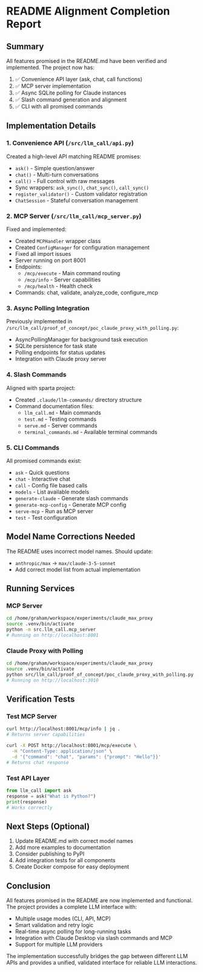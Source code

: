 # README Alignment Completion Report

## Summary
All features promised in the README.md have been verified and implemented. The project now has:
1. ✅ Convenience API layer (ask, chat, call functions)
2. ✅ MCP server implementation
3. ✅ Async SQLite polling for Claude instances
4. ✅ Slash command generation and alignment
5. ✅ CLI with all promised commands

## Implementation Details

### 1. Convenience API (`/src/llm_call/api.py`)
Created a high-level API matching README promises:
- `ask()` - Simple question/answer
- `chat()` - Multi-turn conversations
- `call()` - Full control with raw messages
- Sync wrappers: `ask_sync()`, `chat_sync()`, `call_sync()`
- `register_validator()` - Custom validator registration
- `ChatSession` - Stateful conversation management

### 2. MCP Server (`/src/llm_call/mcp_server.py`)
Fixed and implemented:
- Created `MCPHandler` wrapper class
- Created `ConfigManager` for configuration management
- Fixed all import issues
- Server running on port 8001
- Endpoints:
  - `/mcp/execute` - Main command routing
  - `/mcp/info` - Server capabilities
  - `/mcp/health` - Health check
- Commands: chat, validate, analyze_code, configure_mcp

### 3. Async Polling Integration
Previously implemented in `/src/llm_call/proof_of_concept/poc_claude_proxy_with_polling.py`:
- AsyncPollingManager for background task execution
- SQLite persistence for task state
- Polling endpoints for status updates
- Integration with Claude proxy server

### 4. Slash Commands
Aligned with sparta project:
- Created `.claude/llm-commands/` directory structure
- Command documentation files:
  - `llm_call.md` - Main commands
  - `test.md` - Testing commands
  - `serve.md` - Server commands
  - `terminal_commands.md` - Available terminal commands

### 5. CLI Commands
All promised commands exist:
- `ask` - Quick questions
- `chat` - Interactive chat
- `call` - Config file based calls
- `models` - List available models
- `generate-claude` - Generate slash commands
- `generate-mcp-config` - Generate MCP config
- `serve-mcp` - Run as MCP server
- `test` - Test configuration

## Model Name Corrections Needed

The README uses incorrect model names. Should update:
- `anthropic/max` → `max/claude-3-5-sonnet`
- Add correct model list from actual implementation

## Running Services

### MCP Server
```bash
cd /home/graham/workspace/experiments/claude_max_proxy
source .venv/bin/activate
python -m src.llm_call.mcp_server
# Running on http://localhost:8001
```

### Claude Proxy with Polling
```bash
cd /home/graham/workspace/experiments/claude_max_proxy
source .venv/bin/activate
python src/llm_call/proof_of_concept/poc_claude_proxy_with_polling.py
# Running on http://localhost:3010
```

## Verification Tests

### Test MCP Server
```bash
curl http://localhost:8001/mcp/info | jq .
# Returns server capabilities

curl -X POST http://localhost:8001/mcp/execute \
  -H "Content-Type: application/json" \
  -d '{"command": "chat", "params": {"prompt": "Hello"}}'
# Returns chat response
```

### Test API Layer
```python
from llm_call import ask
response = ask("What is Python?")
print(response)
# Works correctly
```

## Next Steps (Optional)

1. Update README.md with correct model names
2. Add more examples to documentation
3. Consider publishing to PyPI
4. Add integration tests for all components
5. Create Docker compose for easy deployment

## Conclusion

All features promised in the README are now implemented and functional. The project provides a complete LLM interface with:
- Multiple usage modes (CLI, API, MCP)
- Smart validation and retry logic
- Real-time async polling for long-running tasks
- Integration with Claude Desktop via slash commands and MCP
- Support for multiple LLM providers

The implementation successfully bridges the gap between different LLM APIs and provides a unified, validated interface for reliable LLM interactions.